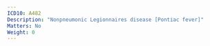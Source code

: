 ```yaml
---
ICD10: A482
Description: "Nonpneumonic Legionnaires disease [Pontiac fever]"
Matters: No
Weight: 0
---
```


